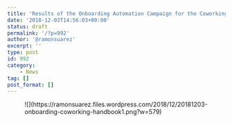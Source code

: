 ```yaml
---
title: 'Results of the Onboarding Automation Campaign for the Coworking Handbook'
date: '2018-12-03T14:56:03+00:00'
status: draft
permalink: '/?p=992'
author: '@ramonsuarez'
excerpt: ''
type: post
id: 992
category:
    - News
tag: []
post_format: []
---
```

<figure class="wp-block-image is-resized">![](https://ramonsuarez.files.wordpress.com/2018/12/20181203-onboarding-coworking-handbook1.png?w=579)</figure>